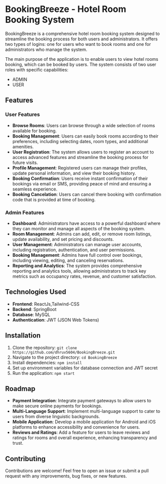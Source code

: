 # BookingBreeze - Hotel Room Booking System

BookingBreeze is a comprehensive hotel room booking system designed to streamline the booking process for both users and administrators. It offers two types of logins: one for users who want to book rooms and one for administrators who manage the system.

The main purpose of the application is to enable users to view hotel rooms booking, which can be booked by users. The system consists of two user roles with specific capabilities:
- ADMIN
- USER

## Features

### User Features
- **Browse Rooms**: Users can browse through a wide selection of rooms available for booking.
- **Booking Management**: Users can easily book rooms according to their preferences, including selecting dates, room types, and additional amenities.
- **User Registration**: The system allows users to register an account to access advanced features and streamline the booking process for future visits.
- **Profile Management**: Registered users can manage their profiles, update personal information, and view their booking history.
- **Booking Confirmation**: Users receive instant confirmation of their bookings via email or SMS, providing peace of mind and ensuring a seamless experience.
- **Booking Cancelation**: Users can cancel there booking with confirmation code that is provided at time of booking.

### Admin Features
- **Dashboard**: Administrators have access to a powerful dashboard where they can monitor and manage all aspects of the booking system.
- **Room Management**: Admins can add, edit, or remove room listings, update availability, and set pricing and discounts.
- **User Management**: Administrators can manage user accounts, including registration, authentication, and user permissions.
- **Booking Management**: Admins have full control over bookings, including viewing, editing, and canceling reservations.
- **Reporting and Analytics**: The system provides comprehensive reporting and analytics tools, allowing administrators to track key metrics such as occupancy rates, revenue, and customer satisfaction.

## Technologies Used
- **Frontend**: ReactJs,Tailwind-CSS 
- **Backend**: SpringBoot
- **Database**: MySQL
- **Authentication**: JWT (JSON Web Tokens)


## Installation
1. Clone the repository: `git clone https://github.com/dhruv5604/BookingBreeze.git`
2. Navigate to the project directory: `cd BookingBreeze`
3. Install dependencies: `npm install`
4. Set up environment variables for database connection and JWT secret
5. Run the application: `npm start`


## Roadmap
- **Payment Integration**: Integrate payment gateways to allow users to make secure online payments for bookings.
- **Multi-Language Support**: Implement multi-language support to cater to users from diverse linguistic backgrounds.
- **Mobile Application**: Develop a mobile application for Android and iOS platforms to enhance accessibility and convenience for users.
- **Reviews and Ratings**: Add a feature for users to leave reviews and ratings for rooms and overall experience, enhancing transparency and trust.

## Contributing
Contributions are welcome! Feel free to open an issue or submit a pull request with any improvements, bug fixes, or new features.

